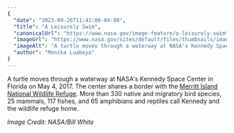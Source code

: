 ```yaml
---
{
  "date": "2023-09-26T11:41:00-04:00",
  "title": "A Leisurely Swim",
  "canonicalUrl": "https://www.nasa.gov/image-feature/a-leisurely-swim",
  "imageUrl": "https://www.nasa.gov/sites/default/files/thumbnails/image/ksc-20170504-ph_sww01_0057orig.jpg",
  "imageAlt": "A turtle moves through a waterway at NASA's Kennedy Space Center in Florida. The center shares a border with the Merritt Island National Wildlife Refuge.",
  "author": "Monika Luabeya"
}
---
```


A turtle moves through a waterway at NASA's Kennedy Space Center in Florida on May 4, 2017. The center shares a border with the [Merritt Island National Wildlife Refuge](https://blogs.nasa.gov/earthdaycountdown/2020/03/16/t-37-protecting-wildlife-at-kennedy-space-center/#:~:text=NASA%E2%80%99s%20Kennedy%20Space%20Center%20in%20Florida%20shares%20its,state-listed%20endangered%20and%20threatened%20animal%20and%20plant%20species.). More than 330 native and migratory bird species, 25 mammals, 117 fishes, and 65 amphibians and reptiles call Kennedy and the wildlife refuge home.

_Image Credit: NASA/Bill White_

